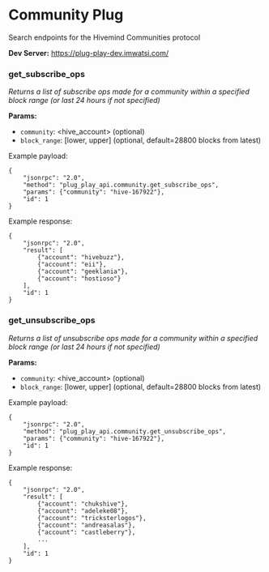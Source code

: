 # Community Plug

Search endpoints for the Hivemind Communities protocol

**Dev Server:** https://plug-play-dev.imwatsi.com/

### get_subscribe_ops

*Returns a list of subscribe ops made for a community within a specified block range (or last 24 hours if not specified)*

**Params:**

- `community`:      <hive_account> (optional)
- `block_range`:    [lower, upper] (optional, default=28800 blocks from latest)

Example payload:

```
{
    "jsonrpc": "2.0",
    "method": "plug_play_api.community.get_subscribe_ops",
    "params": {"community": "hive-167922"},
    "id": 1
}
```

Example response:

```
{
    "jsonrpc": "2.0",
    "result": [
        {"account": "hivebuzz"},
        {"account": "eii"},
        {"account": "geeklania"},
        {"account": "hostioso"}
    ], 
    "id": 1
}
```

### get_unsubscribe_ops

*Returns a list of unsubscribe ops made for a community within a specified block range (or last 24 hours if not specified)*

**Params:**

- `community`:      <hive_account> (optional)
- `block_range`:    [lower, upper] (optional, default=28800 blocks from latest)

Example payload:

```
{
    "jsonrpc": "2.0",
    "method": "plug_play_api.community.get_unsubscribe_ops",
    "params": {"community": "hive-167922"},
    "id": 1
}
```

Example response:

```
{
    "jsonrpc": "2.0",
    "result": [
        {"account": "chukshive"},
        {"account": "adeleke08"},
        {"account": "tricksterlogos"},
        {"account": "andreasalas"},
        {"account": "castleberry"},
        ...
    ],
    "id": 1
}
```